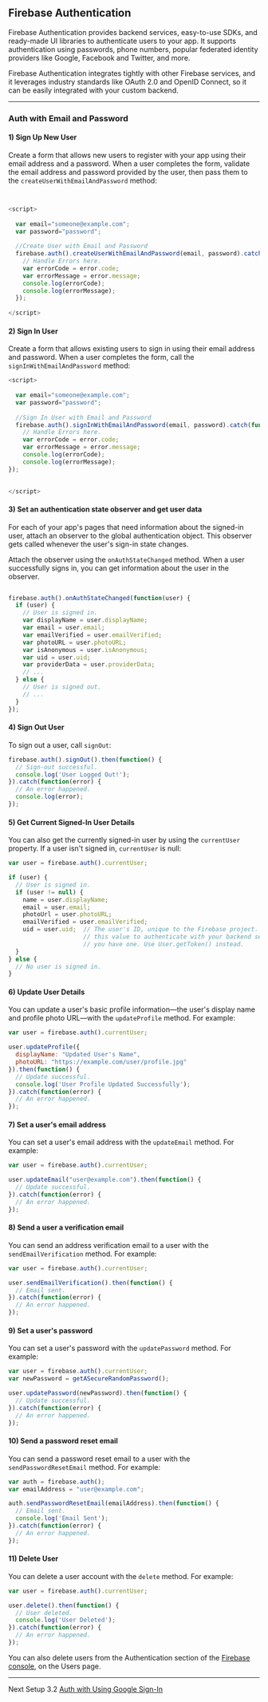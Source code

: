 ## Firebase Authentication
Firebase Authentication provides backend services, easy-to-use SDKs, and ready-made UI libraries to authenticate users to your app. It supports authentication using passwords, phone numbers, popular federated identity providers like Google, Facebook and Twitter, and more.

Firebase Authentication integrates tightly with other Firebase services, and it leverages industry standards like OAuth 2.0 and OpenID Connect, so it can be easily integrated with your custom backend.


---
### Auth with Email and Password
#### 1) Sign Up New User
Create a form that allows new users to register with your app using their email address and a password. When a user completes the form, validate the email address and password provided by the user, then pass them to the `createUserWithEmailAndPassword` method:
```js


<script>
 
  var email="someone@example.com";
  var password="password";
  
  //Create User with Email and Password
  firebase.auth().createUserWithEmailAndPassword(email, password).catch(function(error) {
    // Handle Errors here.
    var errorCode = error.code;
    var errorMessage = error.message;
    console.log(errorCode);
    console.log(errorMessage);
  });
  
</script>

```


#### 2) Sign In User
Create a form that allows existing users to sign in using their email address and password. When a user completes the form, call the `signInWithEmailAndPassword` method:


```js
<script>
  
  var email="someone@example.com";
  var password="password";
  
  //Sign In User with Email and Password
  firebase.auth().signInWithEmailAndPassword(email, password).catch(function(error) {
    // Handle Errors here.
    var errorCode = error.code;
    var errorMessage = error.message;
    console.log(errorCode);
    console.log(errorMessage);
});

  
</script>

```

#### 3) Set an authentication state observer and get user data

For each of your app's pages that need information about the signed-in user, attach an observer to the global authentication object. This observer gets called whenever the user's sign-in state changes.

Attach the observer using the `onAuthStateChanged` method. When a user successfully signs in, you can get information about the user in the observer.


```js

firebase.auth().onAuthStateChanged(function(user) {
  if (user) {
    // User is signed in.
    var displayName = user.displayName;
    var email = user.email;
    var emailVerified = user.emailVerified;
    var photoURL = user.photoURL;
    var isAnonymous = user.isAnonymous;
    var uid = user.uid;
    var providerData = user.providerData;
    // ...
  } else {
    // User is signed out.
    // ...
  }
});

```

#### 4) Sign Out User

To sign out a user, call `signOut`:

```js
firebase.auth().signOut().then(function() {
  // Sign-out successful.
  console.log('User Logged Out!');
}).catch(function(error) {
  // An error happened.
  console.log(error);
});
```

#### 5) Get Current Signed-In User Details

You can also get the currently signed-in user by using the `currentUser` property. If a user isn't signed in, `currentUser` is null:

```js
var user = firebase.auth().currentUser;

if (user) {
  // User is signed in.
  if (user != null) {
    name = user.displayName;
    email = user.email;
    photoUrl = user.photoURL;
    emailVerified = user.emailVerified;
    uid = user.uid;  // The user's ID, unique to the Firebase project. Do NOT use
                     // this value to authenticate with your backend server, if
                     // you have one. Use User.getToken() instead.
  }
} else {
  // No user is signed in.
}
```

#### 6) Update User Details

You can update a user's basic profile information—the user's display name and profile photo URL—with the `updateProfile` method. For example:



```js
var user = firebase.auth().currentUser;

user.updateProfile({
  displayName: "Updated User's Name",
  photoURL: "https://example.com/user/profile.jpg"
}).then(function() {
  // Update successful.
  console.log('User Profile Updated Successfully');
}).catch(function(error) {
  // An error happened.
});
```


#### 7) Set a user's email address

You can set a user's email address with the `updateEmail` method. For example:

```js
var user = firebase.auth().currentUser;

user.updateEmail("user@example.com").then(function() {
  // Update successful.
}).catch(function(error) {
  // An error happened.
});
```

#### 8) Send a user a verification email

You can send an address verification email to a user with the `sendEmailVerification` method. For example:

```js
var user = firebase.auth().currentUser;

user.sendEmailVerification().then(function() {
  // Email sent.
}).catch(function(error) {
  // An error happened.
});
```


#### 9) Set a user's password

You can set a user's password with the `updatePassword` method. For example:


```js
var user = firebase.auth().currentUser;
var newPassword = getASecureRandomPassword();

user.updatePassword(newPassword).then(function() {
  // Update successful.
}).catch(function(error) {
  // An error happened.
});
```

#### 10) Send a password reset email

You can send a password reset email to a user with the `sendPasswordResetEmail` method. For example:
```js
var auth = firebase.auth();
var emailAddress = "user@example.com";

auth.sendPasswordResetEmail(emailAddress).then(function() {
  // Email sent.
  console.log('Email Sent');
}).catch(function(error) {
  // An error happened.
});
```


#### 11) Delete User

You can delete a user account with the `delete` method. For example:

```js
var user = firebase.auth().currentUser;

user.delete().then(function() {
  // User deleted.
  console.log('User Deleted');
}).catch(function(error) {
  // An error happened.
});
```
You can also delete users from the Authentication section of the [Firebase console](https://console.firebase.google.com/?authuser=0), on the Users page.

---

Next Setup 3.2 [Auth with Using Google Sign-In](https://github.com/x-publisher/Firebase-Tutorial-For-Web/blob/master/3.2%20Auth%20with%20Using%20Google%20Sign-In.md)

